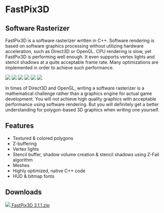 # FastPix3D

## Software Rasterizer

FastPix3D is a software rasterizer written in C++. Software rendering is based on software graphics processing without utilizing hardware acceleration, such as Direct3D or OpenGL. CPU rendering is slow, yet FastPix3D is performing well enough. It even supports vertex lights and stencil shadows at a quite acceptable frame rate. Many optimizations are implemented in order to achieve such performance.

[![](/.github/screenshots/fastpix3d/001.thumb.jpg)](/.github/screenshots/fastpix3d/001.jpg)
[![](/.github/screenshots/fastpix3d/002.thumb.jpg)](/.github/screenshots/fastpix3d/002.jpg)
[![](/.github/screenshots/fastpix3d/003.thumb.jpg)](/.github/screenshots/fastpix3d/003.jpg)
[![](/.github/screenshots/fastpix3d/004.thumb.jpg)](/.github/screenshots/fastpix3d/004.jpg)
[![](/.github/screenshots/fastpix3d/005.thumb.jpg)](/.github/screenshots/fastpix3d/005.jpg)
[![](/.github/screenshots/fastpix3d/006.thumb.jpg)](/.github/screenshots/fastpix3d/006.jpg)

In times of Direct3D and OpenGL, writing a software rasterizer is a mathematical challenge rather than a graphics engine for actual game development. You will not achieve high quality graphics with acceptable performance using software rendering. But you will definitely get a better understanding for polygon-based 3D graphics when writing one yourself.

## Features

- Textured & colored polygons
- Z-buffering
- Vertex lights
- Stencil buffer, shadow volume creation & stencil shadows using Z-Fail algorithm
- Meshes
- Highly optimized, native C++ code
- HUD & bitmap fonts

## Downloads

[![](http://bytecode77.com/public/fileicons/zip.png) FastPix3D 3.1.1.zip](/.github/downloads/FastPix3D%203.1.1.zip)